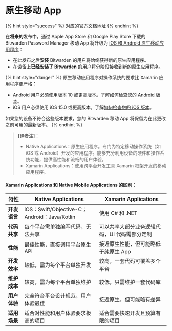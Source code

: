 # 原生移动 App

{% hint style="success" %}
对应的[官方文档地址](https://bitwarden.com/help/native-mobile-apps-release/)
{% endhint %}

在**将来的**发布中，通过 Apple App Store 和 Google Play Store 下载的 Bitwarden Password Manager 移动 App 将升级为 [iOS 和 Android 原生移动应用程序](https://bitwarden.com/blog/native-mobile-apps/)：

* 在此发布之后**安装** Bitwarden 的用户将始终获得新的原生应用程序。
* 在设备上**已经安装了 Bitwarden** 的用户将分阶段接收到新的原生应用程序。

{% hint style="danger" %}
原生移动应用程序对操作系统的要求比 Xamarin 应用程序更严格：

* Android 用户必须使用版本 10 或更高版本。了解[如何检查您的 Android 版本](https://support.google.com/android/answer/7680439?hl=zh-Hans)。
* iOS 用户必须使用 iOS 15.0 或更高版本。了解[如何检查您的 iOS 版本](https://support.apple.com/zh-cn/109065)。

如果您的设备不符合这些版本要求，您的 Bitwarden 移动 App 将保留为在此更改之前可用的最新版本。
{% endhint %}

> **\[译者注]**：
>
> * Native Applications：原生应用程序。专门为特定移动操作系统（如 iOS 或 Android）开发的应用程序。能够充分利用设备的硬件和操作系统功能，提供高性能和流畅的用户体验。
> * Xamarin Applications：使用跨平台开发工具 Xamarin 框架开发的移动应用程序。

#### Xamarin Applications 和 Native Mobile Applications 的区别：

| 特性       | Native Applications                       | Xamarin Applications     |
| -------- | ----------------------------------------- | ------------------------ |
| **开发语言** | iOS：Swift/Objective-C；Android：Java/Kotlin | 使用 C# 和 .NET             |
| **代码共享** | 每个平台需单独编写代码，无法共享                          | 可以共享大部分业务逻辑代码，UI 代码需部分定制 |
| **性能**   | 最佳性能，直接调用平台原生 API                         | 接近原生性能，但可能略低于纯原生 App     |
| **开发效率** | 较低，需为每个平台单独开发                             | 较高，一套代码可覆盖多个平台           |
| **维护成本** | 较高，需为每个平台单独维护                             | 较低，只需维护一套代码库             |
| **用户体验** | 完全符合平台设计规范，用户体验最佳                         | 接近原生，但可能略有差异             |
| **适用场景** | 适合对性能和用户体验要求极高的项目                         | 适合需要快速开发且预算有限的项目         |

